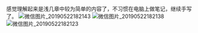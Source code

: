 感觉理解起来是浅几章中较为简单的内容了，不习惯在电脑上做笔记，继续手写了。
![微信图片_20190522182143](https://user-images.githubusercontent.com/46549944/58168478-f6576b00-7cc0-11e9-9a37-eb098fd8ff08.jpg)
![微信图片_20190522182138](https://user-images.githubusercontent.com/46549944/58168482-f8212e80-7cc0-11e9-9cb0-0c00058ded31.jpg)
![微信图片_20190522182123](https://user-images.githubusercontent.com/46549944/58168488-f9eaf200-7cc0-11e9-8939-ed852b412e8d.jpg)
